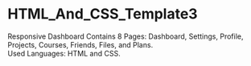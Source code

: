 # HTML_And_CSS_Template3
Responsive Dashboard Contains 8 Pages: Dashboard, Settings, Profile, Projects, Courses, Friends, Files, and Plans.
<br>
Used Languages: HTML and CSS.
